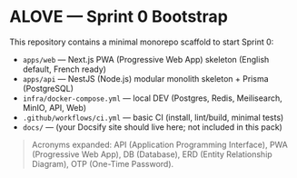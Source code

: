 # ALOVE — Sprint 0 Bootstrap

This repository contains a minimal monorepo scaffold to start Sprint 0:
- `apps/web` — Next.js PWA (Progressive Web App) skeleton (English default, French ready)
- `apps/api` — NestJS (Node.js) modular monolith skeleton + Prisma (PostgreSQL)
- `infra/docker-compose.yml` — local DEV (Postgres, Redis, Meilisearch, MinIO, API, Web)
- `.github/workflows/ci.yml` — basic CI (install, lint/build, minimal tests)
- `docs/` — (your Docsify site should live here; not included in this pack)

> Acronyms expanded: API (Application Programming Interface), PWA (Progressive Web App), DB (Database), ERD (Entity Relationship Diagram), OTP (One-Time Password).
